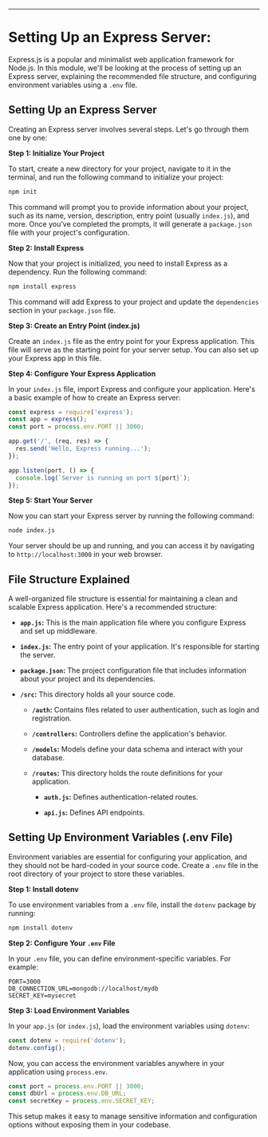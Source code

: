 

---

# Setting Up an Express Server:

Express.js is a popular and minimalist web application framework for Node.js. In this module, we'll be looking at the process of setting up an Express server, explaining the recommended file structure, and configuring environment variables using a `.env` file.

## Setting Up an Express Server

Creating an Express server involves several steps. Let's go through them one by one:

**Step 1: Initialize Your Project**

To start, create a new directory for your project, navigate to it in the terminal, and run the following command to initialize your project:

```bash
npm init
```

This command will prompt you to provide information about your project, such as its name, version, description, entry point (usually `index.js`), and more. Once you've completed the prompts, it will generate a `package.json` file with your project's configuration.

**Step 2: Install Express**

Now that your project is initialized, you need to install Express as a dependency. Run the following command:

```bash
npm install express
```

This command will add Express to your project and update the `dependencies` section in your `package.json` file.

**Step 3: Create an Entry Point (index.js)**

Create an `index.js` file as the entry point for your Express application. This file will serve as the starting point for your server setup. You can also set up your Express app in this file.

**Step 4: Configure Your Express Application**

In your `index.js` file, import Express and configure your application. Here's a basic example of how to create an Express server:

```javascript
const express = require('express');
const app = express();
const port = process.env.PORT || 3000;

app.get('/', (req, res) => {
  res.send('Hello, Express running...');
});

app.listen(port, () => {
  console.log(`Server is running on port ${port}`);
});
```

**Step 5: Start Your Server**

Now you can start your Express server by running the following command:

```bash
node index.js
```

Your server should be up and running, and you can access it by navigating to `http://localhost:3000` in your web browser.

## File Structure Explained

A well-organized file structure is essential for maintaining a clean and scalable Express application. Here's a recommended structure:

- **`app.js`:** This is the main application file where you configure Express and set up middleware.

- **`index.js`:** The entry point of your application. It's responsible for starting the server.

- **`package.json`:** The project configuration file that includes information about your project and its dependencies.

- **`/src`:** This directory holds all your source code.

  - **`/auth`:** Contains files related to user authentication, such as login and registration.

  - **`/controllers`:** Controllers define the application's behavior.

  - **`/models`:** Models define your data schema and interact with your database.

  - **`/routes`:** This directory holds the route definitions for your application.

    - **`auth.js`:** Defines authentication-related routes.

    - **`api.js`:** Defines API endpoints.

## Setting Up Environment Variables (.env File)

Environment variables are essential for configuring your application, and they should not be hard-coded in your source code. Create a `.env` file in the root directory of your project to store these variables.

**Step 1: Install dotenv**

To use environment variables from a `.env` file, install the `dotenv` package by running:

```bash
npm install dotenv
```

**Step 2: Configure Your `.env` File**

In your `.env` file, you can define environment-specific variables. For example:

```env
PORT=3000
DB_CONNECTION_URL=mongodb://localhost/mydb
SECRET_KEY=mysecret
```

**Step 3: Load Environment Variables**

In your `app.js` (or `index.js`), load the environment variables using `dotenv`:

```javascript
const dotenv = require('dotenv');
dotenv.config();
```

Now, you can access the environment variables anywhere in your application using `process.env`.

```javascript
const port = process.env.PORT || 3000;
const dbUrl = process.env.DB_URL;
const secretKey = process.env.SECRET_KEY;
```
This setup makes it easy to manage sensitive information and configuration options without exposing them in your codebase.


